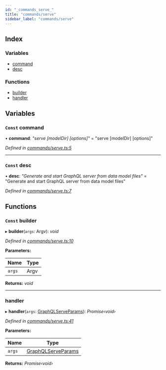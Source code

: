 ```yaml
---
id: "_commands_serve_"
title: "commands/serve"
sidebar_label: "commands/serve"
---
```


## Index

### Variables

* [command](_commands_serve_.md#const-command)
* [desc](_commands_serve_.md#const-desc)

### Functions

* [builder](_commands_serve_.md#const-builder)
* [handler](_commands_serve_.md#handler)

## Variables

### `Const` command

• **command**: *"serve [modelDir] [options]"* = "serve [modelDir] [options]"

*Defined in [commands/serve.ts:5](https://github.com/aerogear/graphback/blob/bc616b51/packages/graphql-serve/src/commands/serve.ts#L5)*

___

### `Const` desc

• **desc**: *"Generate and start GraphQL server from data model files"* = "Generate and start GraphQL server from data model files"

*Defined in [commands/serve.ts:7](https://github.com/aerogear/graphback/blob/bc616b51/packages/graphql-serve/src/commands/serve.ts#L7)*

## Functions

### `Const` builder

▸ **builder**(`args`: Argv): *void*

*Defined in [commands/serve.ts:10](https://github.com/aerogear/graphback/blob/bc616b51/packages/graphql-serve/src/commands/serve.ts#L10)*

**Parameters:**

Name | Type |
------ | ------ |
`args` | Argv |

**Returns:** *void*

___

###  handler

▸ **handler**(`args`: [GraphQLServeParams](_components_servehandler_.md#graphqlserveparams)): *Promise‹void›*

*Defined in [commands/serve.ts:41](https://github.com/aerogear/graphback/blob/bc616b51/packages/graphql-serve/src/commands/serve.ts#L41)*

**Parameters:**

Name | Type |
------ | ------ |
`args` | [GraphQLServeParams](_components_servehandler_.md#graphqlserveparams) |

**Returns:** *Promise‹void›*
